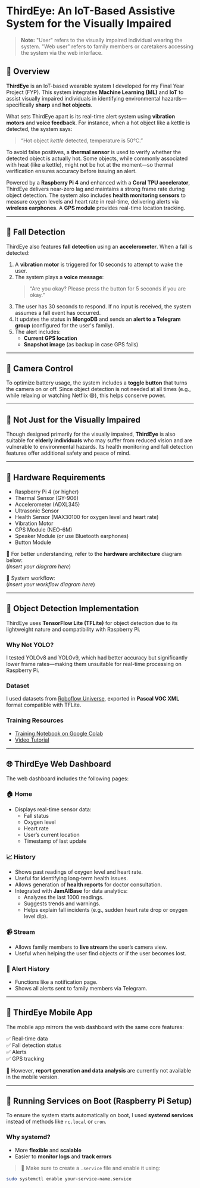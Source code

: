 # ThirdEye: An IoT-Based Assistive System for the Visually Impaired

> **Note:** "User" refers to the visually impaired individual wearing the system. "Web user" refers to family members or caretakers accessing the system via the web interface.

## 🧠 Overview

**ThirdEye** is an IoT-based wearable system I developed for my Final Year Project (FYP). This system integrates **Machine Learning (ML)** and **IoT** to assist visually impaired individuals in identifying environmental hazards—specifically **sharp** and **hot objects**.

What sets ThirdEye apart is its real-time alert system using **vibration motors** and **voice feedback**. For instance, when a hot object like a kettle is detected, the system says:

> “Hot object *kettle* detected, temperature is 50°C.”

To avoid false positives, a **thermal sensor** is used to verify whether the detected object is actually hot. Some objects, while commonly associated with heat (like a kettle), might not be hot at the moment—so thermal verification ensures accuracy before issuing an alert.

Powered by a **Raspberry Pi 4** and enhanced with a **Coral TPU accelerator**, ThirdEye delivers near-zero lag and maintains a strong frame rate during object detection. The system also includes **health monitoring sensors** to measure oxygen levels and heart rate in real-time, delivering alerts via **wireless earphones**. A **GPS module** provides real-time location tracking.

---

## 🚨 Fall Detection

ThirdEye also features **fall detection** using an **accelerometer**. When a fall is detected:

1. A **vibration motor** is triggered for 10 seconds to attempt to wake the user.
2. The system plays a **voice message**:  
   > “Are you okay? Please press the button for 5 seconds if you are okay.”
3. The user has 30 seconds to respond. If no input is received, the system assumes a fall event has occurred.
4. It updates the status in **MongoDB** and sends an **alert to a Telegram group** (configured for the user's family).
5. The alert includes:
   - **Current GPS location**
   - **Snapshot image** (as backup in case GPS fails)

---

## 🎥 Camera Control

To optimize battery usage, the system includes a **toggle button** that turns the camera on or off. Since object detection is not needed at all times (e.g., while relaxing or watching Netflix 😄), this helps conserve power.

---

## 👵 Not Just for the Visually Impaired

Though designed primarily for the visually impaired, **ThirdEye** is also suitable for **elderly individuals** who may suffer from reduced vision and are vulnerable to environmental hazards. Its health monitoring and fall detection features offer additional safety and peace of mind.

---

## 🧰 Hardware Requirements

- Raspberry Pi 4 (or higher)
- Thermal Sensor (GY-906)
- Accelerometer (ADXL345)
- Ultrasonic Sensor
- Health Sensor (MAX30100 for oxygen level and heart rate)
- Vibration Motor
- GPS Module (NEO-6M)
- Speaker Module (or use Bluetooth earphones)
- Button Module

🔧 For better understanding, refer to the **hardware architecture** diagram below:  
(*Insert your diagram here*)

🧭 System workflow:  
(*Insert your workflow diagram here*)

---

## 🤖 Object Detection Implementation

ThirdEye uses **TensorFlow Lite (TFLite)** for object detection due to its lightweight nature and compatibility with Raspberry Pi.

### Why Not YOLO?

I tested YOLOv8 and YOLOv9, which had better accuracy but significantly lower frame rates—making them unsuitable for real-time processing on Raspberry Pi.

### Dataset

I used datasets from [Roboflow Universe](https://universe.roboflow.com/), exported in **Pascal VOC XML** format compatible with TFLite.

### Training Resources

- [Training Notebook on Google Colab](https://colab.research.google.com/github/EdjeElectronics/TensorFlow-Lite-Object-Detection-on-Android-and-Raspberry-Pi/blob/master/Train_TFLite2_Object_Detction_Model.ipynb)
- [Video Tutorial](https://www.youtube.com/watch?v=XZ7FYAMCc4M)

---

## 🌐 ThirdEye Web Dashboard

The web dashboard includes the following pages:

### 🏠 Home

- Displays real-time sensor data:
  - Fall status
  - Oxygen level
  - Heart rate
  - User’s current location
  - Timestamp of last update

### 📈 History

- Shows past readings of oxygen level and heart rate.
- Useful for identifying long-term health issues.
- Allows generation of **health reports** for doctor consultation.
- Integrated with **JamAIBase** for data analytics:
  - Analyzes the last 1000 readings.
  - Suggests trends and warnings.
  - Helps explain fall incidents (e.g., sudden heart rate drop or oxygen level dip).

### 📹 Stream

- Allows family members to **live stream** the user’s camera view.
- Useful when helping the user find objects or if the user becomes lost.

### 🔔 Alert History

- Functions like a notification page.
- Shows all alerts sent to family members via Telegram.

---

## 📱 ThirdEye Mobile App

The mobile app mirrors the web dashboard with the same core features:

✅ Real-time data  
✅ Fall detection status  
✅ Alerts  
✅ GPS tracking  

🔻 However, **report generation and data analysis** are currently not available in the mobile version.

---

## 🔄 Running Services on Boot (Raspberry Pi Setup)

To ensure the system starts automatically on boot, I used **systemd services** instead of methods like `rc.local` or `cron`.

### Why systemd?

- More **flexible** and **scalable**
- Easier to **monitor logs** and **track errors**

> 📌 Make sure to create a `.service` file and enable it using:
```bash
sudo systemctl enable your-service-name.service
